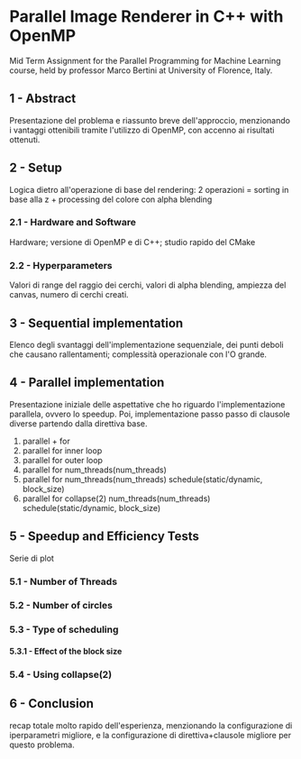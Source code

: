 # Parallel Image Renderer in C++ with OpenMP

Mid Term Assignment for the Parallel Programming for Machine Learning course, held by professor Marco Bertini at University of Florence, Italy.

## 1 - Abstract
Presentazione del problema e riassunto breve dell'approccio, menzionando i vantaggi ottenibili tramite l'utilizzo di OpenMP, con accenno ai risultati ottenuti.

## 2 - Setup
Logica dietro all'operazione di base del rendering: 2 operazioni = sorting in base alla z + processing del colore con alpha blending

### 2.1 - Hardware and Software
Hardware; versione di OpenMP e di C++; studio rapido del CMake

### 2.2 - Hyperparameters
Valori di range del raggio dei cerchi, valori di alpha blending, ampiezza del canvas, numero di cerchi creati.

## 3 - Sequential implementation
Elenco degli svantaggi dell'implementazione sequenziale, dei punti deboli che causano rallentamenti; complessità operazionale con l'O grande.

## 4 - Parallel implementation
Presentazione iniziale delle aspettative che ho riguardo l'implementazione parallela, ovvero lo speedup.
Poi, implementazione passo passo di clausole diverse partendo dalla direttiva base.
1. parallel + for
2. parallel for inner loop
3. parallel for outer loop
4. parallel for num_threads(num_threads)
5. parallel for num_threads(num_threads) schedule(static/dynamic, block_size)
6. parallel for collapse(2) num_threads(num_threads) schedule(static/dynamic, block_size)

## 5 - Speedup and Efficiency Tests
Serie di plot

### 5.1 - Number of Threads

### 5.2 - Number of circles

### 5.3 - Type of scheduling

#### 5.3.1 - Effect of the block size

### 5.4 - Using collapse(2)

## 6 - Conclusion
recap totale molto rapido dell'esperienza, menzionando la configurazione di iperparametri migliore, e la configurazione di direttiva+clausole migliore per questo problema.
